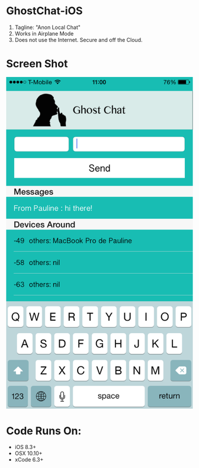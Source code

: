# GhostChat-iOS
1. Tagline: "Anon Local Chat" 
2. Works in Airplane Mode
3. Does not use the Internet. Secure and off the Cloud.  

# Screen Shot
![ScreenShot](https://github.com/paulinehadad/GhostChat-iOS/blob/master/screen.png) 

# Code Runs On:
+ iOS 8.3+
+ OSX 10.10+
+ xCode 6.3+  
 
